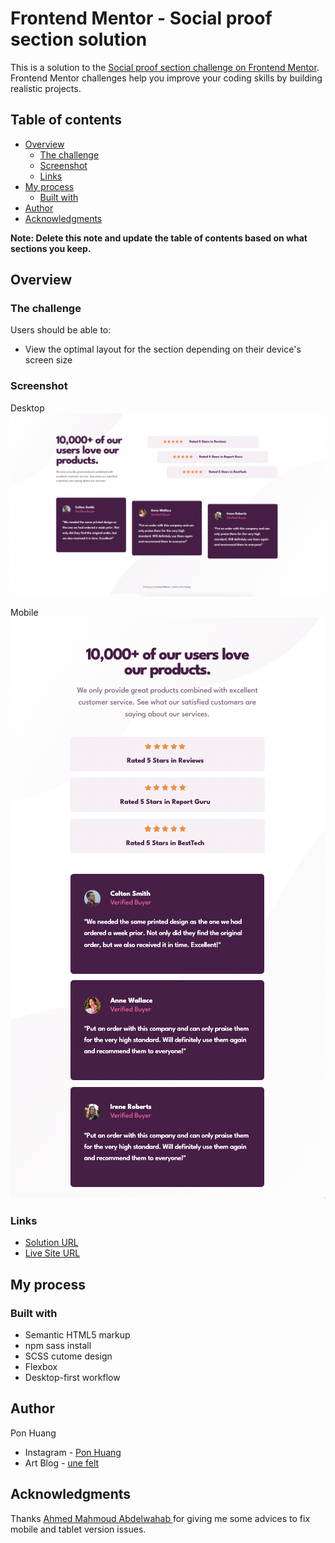 # Frontend Mentor - Social proof section solution

This is a solution to the [Social proof section challenge on Frontend Mentor](https://www.frontendmentor.io/challenges/social-proof-section-6e0qTv_bA). Frontend Mentor challenges help you improve your coding skills by building realistic projects.

## Table of contents

- [Overview](#overview)
  - [The challenge](#the-challenge)
  - [Screenshot](#screenshot)
  - [Links](#links)
- [My process](#my-process)
  - [Built with](#built-with)
- [Author](#author)
- [Acknowledgments](#acknowledgments)

**Note: Delete this note and update the table of contents based on what sections you keep.**

## Overview

### The challenge

Users should be able to:

- View the optimal layout for the section depending on their device's screen size

### Screenshot

Desktop
![](screenshot/desktop.png)

Mobile
![](screenshot/mobile.png)

### Links

- [Solution URL](https://github.com/ponhuang/social-proof-section)
- [Live Site URL](https://ponhuang.github.io/social-proof-section/)

## My process

### Built with

- Semantic HTML5 markup
- npm sass install
- SCSS cutome design
- Flexbox
- Desktop-first workflow

## Author

Pon Huang

- Instagram - [Pon Huang](https://www.instagram.com/ponhuang/)
- Art Blog - [une felt](https://une722.wordpress.com)

## Acknowledgments

Thanks
[ Ahmed Mahmoud Abdelwahab ](https://www.frontendmentor.io/profile/Ahmed96Mah)
for giving me some advices to fix mobile and tablet version issues.
